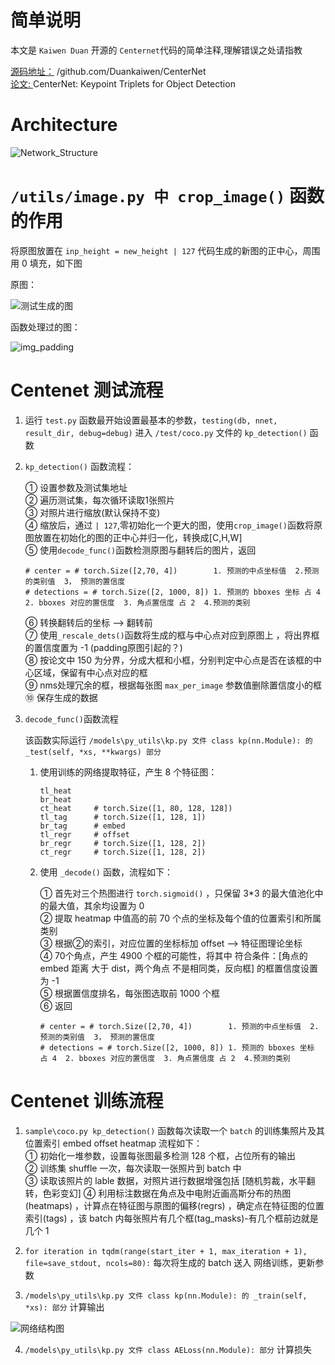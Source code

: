 # 简单说明  
本文是 `Kaiwen Duan` 开源的 `Centernet`代码的简单注释,理解错误之处请指教  

[源码地址：](https://github.com/Duankaiwen/CenterNet) /github.com/Duankaiwen/CenterNet     
[论文: ](https://arxiv.org/abs/1904.08189) CenterNet: Keypoint Triplets for Object Detection    

# Architecture

![Network_Structure](https://github.com/Dawning23/centernet-comment/blob/master/image/Network_Structure.jpg)  

# `/utils/image.py 中 crop_image()` 函数的作用   
将原图放置在 `inp_height = new_height | 127` 代码生成的新图的正中心，周围用 0 填充，如下图  

原图：  

![测试生成的图](https://github.com/Dawning23/centernet-comment/blob/master/image/raw_test_img.jpg)

函数处理过的图：  

![img_padding](https://github.com/Dawning23/centernet-comment/blob/master/image/img_padding.jpg)

# Centenet 测试流程  

1. 运行 `test.py` 函数最开始设置最基本的参数，`testing(db, nnet, result_dir, debug=debug)` 进入 `/test/coco.py` 文件的 `kp_detection()` 函数  


2. `kp_detection()` 函数流程：      

    ① 设置参数及测试集地址  
    ② 遍历测试集，每次循环读取1张照片  
    ③ 对照片进行缩放(默认保持不变)   
    ④ 缩放后，通过 `| 127`,零初始化一个更大的图，使用`crop_image()`函数将原图放置在初始化的图的正中心并归一化，转换成[C,H,W]    
    ⑤ 使用`decode_func()`函数检测原图与翻转后的图片，返回    
      ```
      # center = # torch.Size([2,70, 4])        1. 预测的中点坐标值  2.预测的类别值  3， 预测的置信度
      # detections = # torch.Size([2, 1000, 8]) 1. 预测的 bboxes 坐标 占 4  2. bboxes 对应的置信度  3. 角点置信度 占 2  4.预测的类别
      ```   
    ⑥ 转换翻转后的坐标 --> 翻转前  
    ⑦ 使用`_rescale_dets()`函数将生成的框与中心点对应到原图上  ，将出界框的置信度置为 -1 (padding原图引起的？)   
    ⑧ 按论文中 150 为分界，分成大框和小框，分别判定中心点是否在该框的中心区域，保留有中心点对应的框   
    ⑨ nms处理冗余的框，根据每张图 `max_per_image` 参数值删除置信度小的框  
    ⑩ 保存生成的数据  


3. `decode_func()`函数流程    

    该函数实际运行 `/models\py_utils\kp.py 文件 class kp(nn.Module): 的 _test(self, *xs, **kwargs) 部分`   

    1. 使用训练的网络提取特征，产生 8 个特征图：  

        ```   
        tl_heat
        br_heat
        ct_heat     # torch.Size([1, 80, 128, 128])
        tl_tag      # torch.Size([1, 128, 1])
        br_tag      # embed
        tl_regr     # offset
        br_regr     # torch.Size([1, 128, 2])
        ct_regr     # torch.Size([1, 128, 2])
        ```   

    2. 使用 `_decode()` 函数，流程如下：    

        ① 首先对三个热图进行 `torch.sigmoid()` ，只保留 3*3 的最大值池化中的最大值，其余均设置为 0     
        ② 提取 heatmap 中值高的前 70 个点的坐标及每个值的位置索引和所属类别   
        ③ 根据②的索引，对应位置的坐标标加 offset --> 特征图理论坐标    
        ④ 70个角点，产生 4900 个框的可能性，将其中 符合条件：[角点的 embed 距离 大于 dist，两个角点 不是相同类，反向框] 的框置信度设置为 -1    
        ⑤ 根据置信度排名，每张图选取前 1000 个框   
        ⑥ 返回

          ```  
          # center = # torch.Size([2,70, 4])        1. 预测的中点坐标值  2.预测的类别值  3， 预测的置信度
          # detections = # torch.Size([2, 1000, 8]) 1. 预测的 bboxes 坐标 占 4  2. bboxes 对应的置信度  3. 角点置信度 占 2  4.预测的类别
          ```  

# Centenet 训练流程

1. `sample\coco.py kp_detection()` 函数每次读取一个 `batch` 的训练集照片及其 位置索引 embed offset heatmap 流程如下：   
  ① 初始化一堆参数，设置每张图最多检测 128 个框，占位所有的输出  
  ② 训练集 shuffle 一次，每次读取一张照片到 batch 中  
  ③ 读取该照片的 lable 数据，对照片进行数据增强包括 [随机剪裁，水平翻转，色彩变幻]
  ④ 利用标注数据在角点及中电附近画高斯分布的热图(heatmaps) ，计算点在特征图与原图的偏移(regrs) ，确定点在特征图的位置索引(tags) ，该 batch 内每张照片有几个框(tag_masks)-有几个框前边就是几个 1   


2. `for iteration in tqdm(range(start_iter + 1, max_iteration + 1), file=save_stdout, ncols=80):` 每次将生成的 batch 送入 网络训练，更新参数  


3. `/models\py_utils\kp.py 文件 class kp(nn.Module): 的 _train(self, *xs): 部分` 计算输出   

  ![网络结构图](https://github.com/Dawning23/centernet-comment/blob/master/image/Backbone_Structure.JPG)


4. `/models\py_utils\kp.py 文件 class AELoss(nn.Module): 部分` 计算损失  
